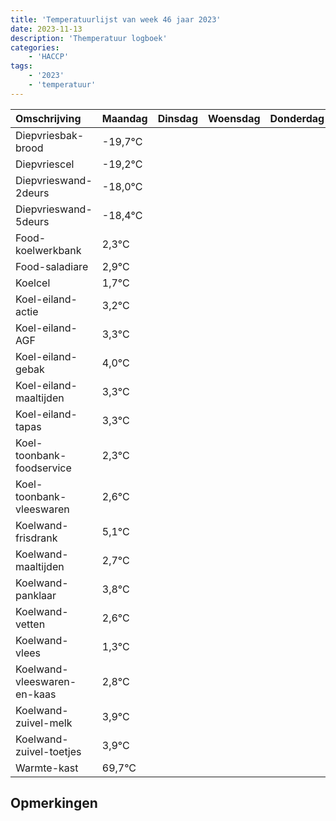 ```yaml
---
title: 'Temperatuurlijst van week 46 jaar 2023'
date: 2023-11-13
description: 'Themperatuur logboek'
categories:
    - 'HACCP'
tags:
    - '2023'
    - 'temperatuur'
---
```

|Omschrijving|Maandag|Dinsdag|Woensdag|Donderdag|Vrijdag|Zaterdag|Zondag|
|:---|:---|:---|:---|:---|:---|:---|:---|
|Diepvriesbak-brood|-19,7°C| | | | | | |
|Diepvriescel|-19,2°C| | | | | | |
|Diepvrieswand-2deurs|-18,0°C| | | | | | |
|Diepvrieswand-5deurs|-18,4°C| | | | | | |
|Food-koelwerkbank|2,3°C| | | | | | |
|Food-saladiare|2,9°C| | | | | | |
|Koelcel|1,7°C| | | | | | |
|Koel-eiland-actie|3,2°C| | | | | | |
|Koel-eiland-AGF|3,3°C| | | | | | |
|Koel-eiland-gebak|4,0°C| | | | | | |
|Koel-eiland-maaltijden|3,3°C| | | | | | |
|Koel-eiland-tapas|3,3°C| | | | | | |
|Koel-toonbank-foodservice|2,3°C| | | | | | |
|Koel-toonbank-vleeswaren|2,6°C| | | | | | |
|Koelwand-frisdrank|5,1°C| | | | | | |
|Koelwand-maaltijden|2,7°C| | | | | | |
|Koelwand-panklaar|3,8°C| | | | | | |
|Koelwand-vetten|2,6°C| | | | | | |
|Koelwand-vlees|1,3°C| | | | | | |
|Koelwand-vleeswaren-en-kaas|2,8°C| | | | | | |
|Koelwand-zuivel-melk|3,9°C| | | | | | |
|Koelwand-zuivel-toetjes|3,9°C| | | | | | |
|Warmte-kast|69,7°C| | | | | | |

## Opmerkingen


